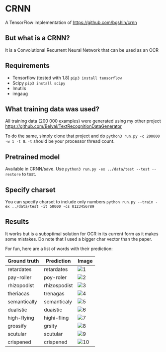 # CRNN

A TensorFlow implementation of https://github.com/bgshih/crnn

## But what is a CRNN?

It is a Convolutional Recurrent Neural Network that can be used as an OCR

## Requirements

- Tensorflow (tested with 1.8) `pip3 install tensorflow`
- Scipy `pip3 install scipy`
- Imutils
- imgaug

## What training data was used?

All training data (200 000 examples) were generated using my other project https://github.com/Belval/TextRecognitionDataGenerator

To do the same, simply clone that project and do `python3 run.py -c 200000 -w 1 -t 8`. `-t` should be your processor thread count.

## Pretrained model

Available in CRNN/save. Use `python3 run.py -ex ../data/test --test --restore` to test.

## Specify charset

You can specify charset to include only numbers `python run.py --train -ex ../data/test -it 50000 -cs 0123456789`

## Results

It works but is a suboptimal solution for OCR in its current form as it makes some mistakes. Do note that I used a bigger char vector than the paper.

For fun, here are a list of words with their prediction:

| Ground truth 	| Prediction 	| Image 	|
|--------------	|------------	|-------	|
| retardates 	| retardates 	| ![1](samples/1.jpg "1") 	|
| pay-roller 	| poy-roler 	| ![2](samples/2.jpg "2") 	|
| rhizopodist | rhizospodist |  ![3](samples/3.jpg "3")	|
| theriacas | trenagas |  ![4](samples/4.jpg "4")	|
| semantically | semanticaly |  ![5](samples/5.jpg "5")	|
| dualistic | duaistic |  ![6](samples/6.jpg "6")	|
| high-flying | highi-fling | ![7](samples/7.jpg "7") 	|
| grossify | grsity | ![8](samples/8.jpg "8") 	|
| scutular | scutular |  ![9](samples/9.jpg "9")	|
| crispened | crispened | ![10](samples/10.jpg "10") 	|
